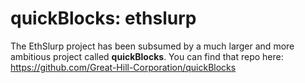 # quickBlocks: ethslurp

The EthSlurp project has been subsumed by a much larger and more ambitious project called **quickBlocks**. You can find that repo here: https://github.com/Great-Hill-Corporation/quickBlocks
